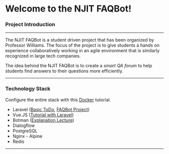 # Welcome to the NJIT FAQBot!
### Project Introduction 
---
The NJIT FAQBot is a student driven project that has been organized by Professor Williams. The focus of the project is to give students a hands on experience collaboratively working in an agile environment that is similarly recognized in large tech companies.

The idea behind the NJIT FAQBot is to create a *smart QA forum* to help students find answers to their questions more efficiently.   

---
### Technology Stack
Configure the entire stack with this [Docker](https://gist.github.com/jtn7/dfce2eb3fa7be967676e3aedeb223293#file-tutorial-md) tutorial. 

- Laravel ([Basic ToDo](https://laracasts.com/series/laravel-from-scratch-2017/episodes/1?autoplay=true), [FAQBot Project](https://www.youtube.com/watch?v=k_6hsa6wdmA&list=PLytMRtonvCRUjrQqKaQeOd2KoYq_ifcpD))
- Vue.JS ([Tutorial with Laravel](https://medium.com/@connorleech/use-the-repository-design-pattern-in-a-laravel-application-13f0b46a3dce))
- Botman ([Explanation Lecture](https://www.youtube.com/watch?v=4zzSw-0IShE))
- Dialogflow
- PostgreSQL
- Nginx - Alpine
- Redis
---




